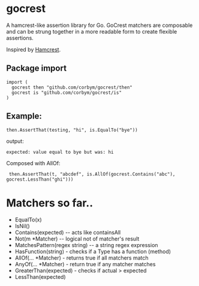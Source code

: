 # gocrest

A hamcrest-like assertion library for Go. GoCrest matchers are composable and
can be strung together in a more readable form to create flexible assertions. 

Inspired by [Hamcrest](https://github.com/hamcrest). 

## Package import

```
import (
  gocrest then "github.com/corbym/gocrest/then"
  gocrest is "github.com/corbym/gocrest/is"
)
```

## Example:
```
then.AssertThat(testing, "hi", is.EqualTo("bye"))
```

output:

```
expected: value equal to bye but was: hi
```

Composed with AllOf:

``` then.AssertThat(t, "abcdef", is.AllOf(gocrest.Contains("abc"), gocrest.LessThan("ghi")))```

# Matchers so far..

- EqualTo(x)
- IsNil()
- Contains(expected) -- acts like containsAll
- Not(m *Matcher) -- logical not of matcher's result
- MatchesPattern(regex string) -- a string regex expression
- HasFunction(string) - checks if a Type has a function (method)
- AllOf(... *Matcher) - returns true if all matchers match
- AnyOf(... *Matcher) - return true if any matcher matches
- GreaterThan(expected) - checks if actual > expected
- LessThan(expected)